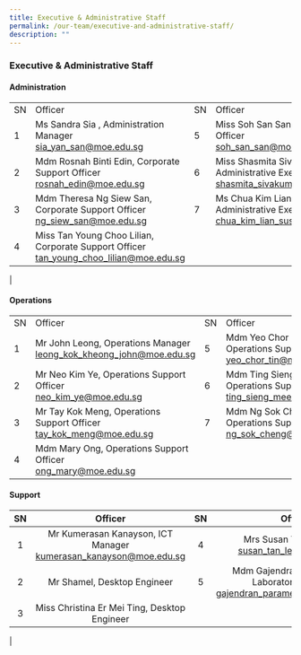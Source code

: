 ```yaml
---
title: Executive & Administrative Staff
permalink: /our-team/executive-and-administrative-staff/
description: ""
---
```

### Executive & Administrative Staff

#### Administration

|  |  |  |  |
|---|---|---|---|
| SN | Officer  | SN | Officer |
| 1 |  Ms Sandra Sia , Administration Manager <br> [sia_yan_san@moe.edu.sg](sia_yan_san@moe.edu.sg) | 5 | Miss Soh San San, Corporate Support Officer <br> [soh_san_san@moe.edu.sg](soh_san_san@moe.edu.sg) |
| 2 |  Mdm Rosnah Binti Edin, Corporate Support Officer <br> [rosnah_edin@moe.edu.sg](rosnah_edin@moe.edu.sg) | 6 |   Miss Shasmita Sivakumar Pillai, Administrative Executive <br>   [shasmita_sivakumar_pillai@moe.edu.sg](shasmita_sivakumar_pillai@moe.edu.sg)  |
| 3 |   Mdm Theresa Ng Siew San, Corporate Support Officer <br> [ng_siew_san@moe.edu.sg](ng_siew_san@moe.edu.sg)   | 7 |  Ms Chua Kim Lian Susan, Administrative Executive  <br>  [chua_kim_lian_susan@moe.edu.sg](chua_kim_lian_susan@moe.edu.sg)  |
| 4 |   Miss Tan Young Choo Lilian, Corporate Support Officer <br> [tan_young_choo_lilian@moe.edu.sg](tan_young_choo_lilian@moe.edu.sg)  |   |  |
|

#### Operations

|  |  |  |  |
|---|---|---|---|
| SN | Officer  | SN | Officer |
| 1 | Mr John Leong, Operations Manager <br> [ leong_kok_kheong_john@moe.edu.sg]( leong_kok_kheong_john@moe.edu.sg)  | 5 | Mdm Yeo Chor Tin, Operations Support Officer <br> [yeo_chor_tin@moe.edu.sg](yeo_chor_tin@moe.edu.sg)  |
| 2 | Mr Neo Kim Ye, Operations Support Officer <br> [neo_kim_ye@moe.edu.sg](neo_kim_ye@moe.edu.sg)  | 6 | Mdm Ting Sieng Mee, Operations Support Officer <br> [ting_sieng_mee@moe.edu.sg](ting_sieng_mee@moe.edu.sg)  |
|  3 | Mr Tay Kok Meng, Operations Support Officer <br> [tay_kok_meng@moe.edu.sg](tay_kok_meng@moe.edu.sg)  |  7 | Mdm Ng Sok Cheng, Operations Support Officer <br> [ng_sok_cheng@moe.edu.sg](ng_sok_cheng@moe.edu.sg)  |
|  4 | Mdm Mary Ong, Operations Support Officer <br>  [ong_mary@moe.edu.sg](ong_mary@moe.edu.sg)   |  |  |

#### Support

| SN | Officer  | SN | Officer |
|:---:|:---:|:---:|:---:|
| 1 | Mr Kumerasan Kanayson, ICT Manager <br> [kumerasan_kanayson@moe.edu.sg](kumerasan_kanayson@moe.edu.sg) | 4 | Mrs Susan Tan, Librarian <br> [susan_tan_ler@moe.edu.sg](susan_tan_ler@moe.edu.sg)  |
| 2 | Mr Shamel, Desktop Engineer    | 5 | Mdm Gajendran Parameswari, Laboratory Assistant <br> [gajendran_parameswari@moe.edu.sg](gajendran_parameswari@moe.edu.sg) |
|  3 | Miss Christina Er Mei Ting, Desktop Engineer    |   |   |
|
